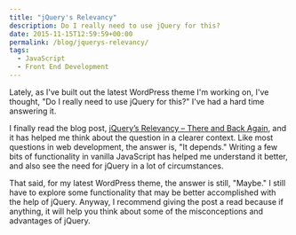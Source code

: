 ```yaml
---
title: "jQuery's Relevancy"
description: Do I really need to use jQuery for this?
date: 2015-11-15T12:59:59+00:00
permalink: /blog/jquerys-relevancy/
tags:
  - JavaScript
  - Front End Development
---
```


Lately, as I've built out the latest WordPress theme I'm working on, I've thought, "Do I really need to use jQuery for this?" I've had a hard time answering it.

I finally read the blog post, [jQuery’s Relevancy – There and Back Again](http://developer.telerik.com/featured/jquerys-relevancy-there-and-back-again/), and it has helped me think about the question in a clearer context. Like most questions in web development, the answer is, "It depends." Writing a few bits of functionality in vanilla JavaScript has helped me understand it better, and also see the need for jQuery in a lot of circumstances.

That said, for my latest WordPress theme, the answer is still, "Maybe." I still have to explore some functionality that may be better accomplished with the help of jQuery. Anyway, I recommend giving the post a read because if anything, it will help you think about some of the misconceptions and advantages of jQuery.
